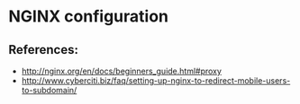 # NGINX configuration

## References:

 * http://nginx.org/en/docs/beginners_guide.html#proxy
 * http://www.cyberciti.biz/faq/setting-up-nginx-to-redirect-mobile-users-to-subdomain/
